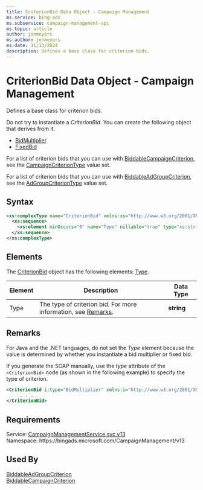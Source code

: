 ```yaml
---
title: CriterionBid Data Object - Campaign Management
ms.service: bing-ads
ms.subservice: campaign-management-api
ms.topic: article
author: jonmeyers
ms.author: jonmeyers
ms.date: 11/13/2024
description: Defines a base class for criterion bids.
---
```

# CriterionBid Data Object - Campaign Management
Defines a base class for criterion bids.

Do not try to instantiate a *CriterionBid*. You can create the following object that derives from it.
- [BidMultiplier](bidmultiplier.md)  
- [FixedBid](fixedbid.md)  

For a list of criterion bids that you can use with [BiddableCampaignCriterion](biddablecampaigncriterion.md), see the [CampaignCriterionType](campaigncriteriontype.md) value set.

For a list of criterion bids that you can use with [BiddableAdGroupCriterion](biddableadgroupcriterion.md), see the [AdGroupCriterionType](adgroupcriteriontype.md) value set.

## Syntax
```xml
<xs:complexType name="CriterionBid" xmlns:xs="http://www.w3.org/2001/XMLSchema">
  <xs:sequence>
    <xs:element minOccurs="0" name="Type" nillable="true" type="xs:string" />
  </xs:sequence>
</xs:complexType>
```

## <a name="elements"></a>Elements

The [CriterionBid](criterionbid.md) object has the following elements: [Type](#type).

|Element|Description|Data Type|
|-----------|---------------|-------------|
|<a name="type"></a>Type|The type of criterion bid. For more information, see [Remarks](#remarks).|**string**|

## <a name="remarks"></a>Remarks
For Java and the .NET languages, do not set the *Type* element because the value is determined by whether you instantiate a bid multiplier or fixed bid.

If you generate the SOAP manually, use the *type* attribute of the `<CriterionBid>` node (as shown in the following example) to specify the type of criterion.

```xml
<CriterionBid i:type="BidMultiplier" xmlns:i="http://www.w3.org/2001/XMLSchema-instance">
     . . .
</CriterionBid>
```

## Requirements
Service: [CampaignManagementService.svc v13](https://campaign.api.bingads.microsoft.com/Api/Advertiser/CampaignManagement/v13/CampaignManagementService.svc)  
Namespace: https\://bingads.microsoft.com/CampaignManagement/v13  

## Used By
[BiddableAdGroupCriterion](biddableadgroupcriterion.md)  
[BiddableCampaignCriterion](biddablecampaigncriterion.md)  
